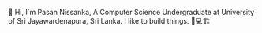👋️ Hi, I`m Pasan Nissanka, A Computer Science Undergraduate at University of Sri Jayawardenapura, Sri Lanka.
I like to build things. 👷️💻️🏗️
